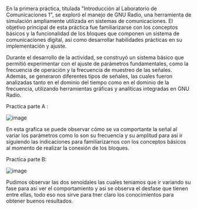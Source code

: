 En la primera práctica, titulada "Introducción al Laboratorio de Comunicaciones 1", se exploró el manejo de GNU Radio, una herramienta de simulación ampliamente utilizada en sistemas de comunicaciones. El objetivo principal de esta práctica fue familiarizarse con los conceptos básicos y la funcionalidad de los bloques que componen un sistema de comunicaciones digital, así como desarrollar habilidades prácticas en su implementación y ajuste.

Durante el desarrollo de la actividad, se construyó un sistema básico que permitió experimentar con el ajuste de parámetros fundamentales, como la frecuencia de operación y la frecuencia de muestreo de las señales. Además, se generaron diferentes tipos de señales, las cuales fueron analizadas tanto en el dominio del tiempo como en el dominio de la frecuencia, utilizando herramientas gráficas y analíticas integradas en GNU Radio.

Practica parte A :

![image](https://github.com/user-attachments/assets/3b6681ca-449a-4dfc-a0b1-b610117edb64)

En esta grafica se puede observar cómo se va comportante la señal al variar los parámetros como lo son su frecuencia y su amplitud para así ir siguiendo las indicaciones para familiarizarnos con los conceptos básicos al momento de realizar la conexión de los bloques.









Practica parte B:

![image](https://github.com/user-attachments/assets/2fb82e21-4913-4542-b3b9-98624cc19cd9)

Pudimos observar las dos senoidales las cuales teniamos que ir variando su fase para asi ver el comportamiento y asi se observa el desfase que tienen entre ellas, todo eso nos sirve para tner claro los conocimientos para obtener buenos resultados.
